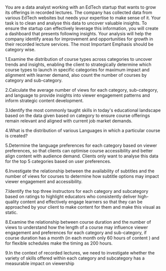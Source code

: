 You are a data analyst working with an EdTech startup that wants to grow its offerings in recorded lectures. The company has collected data from various EdTech websites but needs your expertise to make 
sense of it.
Your task is to clean and analyse this data to uncover valuable insights. To ensure the startup can effectively leverage this information, you will create a dashboard  that presents following insights.
Your analysis will help the company identify areas for improvement and opportunities for growth in their recorded lecture services.
The most Important Emphasis should be category wise.

1.Examine the distribution of course types across categories to uncover trends and insights, enabling the client to strategically determine which course types to launch in specific categories 
for maximum impact and alignment with learner demand, also count the number of courses by category and sub-category.

2.Calculate the average number of views for each category, sub-category, and language to provide insights into viewer engagement patterns and inform strategic content development.

3.Identify the most commonly taught skills in today's educational landscape based on the data given based on category to ensure course offerings 
remain relevant and aligned with current job market demands.

4.What is the distribution of various Languages  in which a particular course is  created?

5.Determine the language preferences for each category based on viewer preferences, so that clients can optimise course accessibility and better align content with audience demand. 
Clients only want to analyse this data for the top 5 categories based on user preferences.

6.Investigate the relationship between the availability of subtitles and the number of views for courses to determine how subtitle options may impact viewer engagement and accessibility.

7.Identify the top three instructors for each category and subcategory based on ratings   to highlight educators who consistently deliver high-quality content and effectively engage learners so that 
they can be approached by your client to make content for them and make this visual as static.

8.Examine the relationship between course duration and the number of views to understand how the length of a course may influence viewer engagement and preferences for each category and sub-category,
if course duration has a month (in each month only 60 hours of content ) and for flexible schedules make the timing as 200 hours.

9.In the context of recorded lectures, we need to investigate whether the variety of skills offered within each category and subcategory has a measurable impact on viewership
